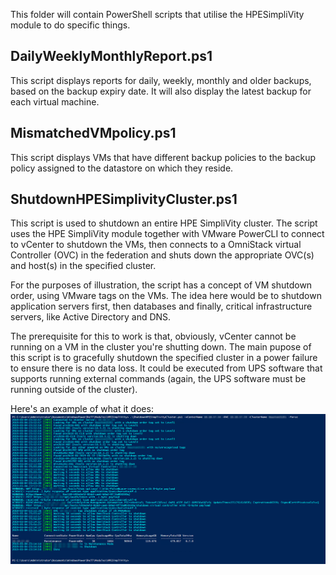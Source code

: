 This folder will contain PowerShell scripts that utilise the HPESimpliVity module to do specific things.

## DailyWeeklyMonthlyReport.ps1

This script displays reports for daily, weekly, monthly and older backups, based on the backup expiry date. It will also display the latest backup for each virtual machine.

## MismatchedVMpolicy.ps1

This script displays VMs that have different backup policies to the backup policy assigned to the datastore on which they reside.

## ShutdownHPESimplivityCluster.ps1

This script is used to shutdown an entire HPE SimpliVity cluster. The script uses the HPE SimpliVity module together with VMware PowerCLI to connect to vCenter to shutdown the VMs, then connects to a OmniStack virtual Controller (OVC) in the federation and shuts down the appropriate OVC(s) and  host(s) in the specified cluster.

For the purposes of illustration, the script has a concept of VM shutdown order, using VMware tags on the VMs. The idea here would be to shutdown application servers first, then databases and finally, critical infrastructure servers, like Active Directory and DNS.

The prerequisite for this to work is that, obviously, vCenter cannot be running on a VM in the cluster you're shutting down. The main pupose of this script is to gracefully shutdown the specified cluster in a power failure to ensure there is no data loss. It could be executed from UPS software that supports running external commands (again, the UPS software must be running outside of the cluster). 

Here's an example of what it does:
![This is what the script looks like](/Media/Image%20037.png)


